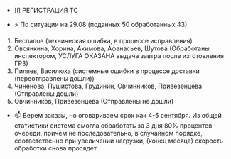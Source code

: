 -  [i] РЕГИСТРАЦИЯ ТС

- ⚡ По ситуации на 29.08 (поданных 50 обработанных 43)
1) Беспалов (техническая ошибка, в процессе исправления)
2) Овсянкина, Хорина, Акимова, Афанасьев, Шутова (Обработаны инспектором, УСЛУГА ОКАЗАНА выдача завтра после изготовления ГРЗ)
3) Пиляев, Василюха (системные ошибки в процессе доставки (переотправлены дошли))
4) Чиненова, Пушистова, Грудинин, Овчинников, Привезенцева (Отправлены дошли)
5) Овчинников, Привезенцева (Отправлены не дошли)
- 📫 Берем заказы, но оговариваем срок как 4-5 сентября. Из общей статистики система смогла обработать за 3 дня 80% процентов очереди, причем не последовательно, в случайном порядке, соответственно при увеличении нагрузки, (конец месяца) скорость обработки снова просядет.



<!---
Yusovs/Yusovs is a ✨ special ✨ repository because its `README.md` (this file) appears on your GitHub profile.
You can click the Preview link to take a look at your changes.
--->
